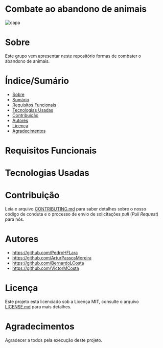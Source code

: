 # Combate ao abandono de animais

![capa](https://user-images.githubusercontent.com/103151820/164866090-006d5e4b-3bc3-4b54-9387-58a8e9ea84cc.jpg)

# Sobre 

Este grupo vem apresentar neste repositório formas de combater o abandono de animais.


# Índice/Sumário

* [Sobre](#sobre-o-projeto)
* [Sumário](#índice/sumário)
* [Requisitos Funcionais](#requisitos-funcionais)
* [Tecnologias Usadas](#tecnologias-usadas)
* [Contribuição](#contribuição)
* [Autores](#autores)
* [Licença](#licença)
* [Agradecimentos](#agradecimentos)


# Requisitos Funcionais 



# Tecnologias Usadas



# Contribuição

Leia o arquivo [CONTRIBUTING.md](CONTRIBUTING.md) para saber detalhes sobre o nosso código de conduta e o processo de envio de solicitações *pull* (*Pull Request*) para nós.

# Autores

* https://github.com/PedroHFLara
* https://github.com/ArturPassosMoreira
* https://github.com/BernardoLCosta
* https://github.com/VictorMCosta

# Licença

Este projeto está licenciado sob a Licença MIT,  consulte o arquivo [LICENSE.md](LICENSE.md) para mais detalhes.

# Agradecimentos

Agradecer a todos pela execução deste projeto.
